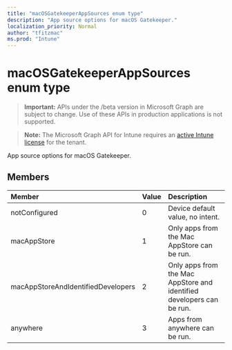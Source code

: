 ```yaml
---
title: "macOSGatekeeperAppSources enum type"
description: "App source options for macOS Gatekeeper."
localization_priority: Normal
author: "tfitzmac"
ms.prod: "Intune"
---
```


# macOSGatekeeperAppSources enum type

> **Important:** APIs under the /beta version in Microsoft Graph are subject to change. Use of these APIs in production applications is not supported.

> **Note:** The Microsoft Graph API for Intune requires an [active Intune license](https://go.microsoft.com/fwlink/?linkid=839381) for the tenant.

App source options for macOS Gatekeeper.

## Members
|Member|Value|Description|
|:---|:---|:---|
|notConfigured|0|Device default value, no intent.|
|macAppStore|1|Only apps from the Mac AppStore can be run.|
|macAppStoreAndIdentifiedDevelopers|2|Only apps from the Mac AppStore and identified developers can be run.|
|anywhere|3|Apps from anywhere can be run.|





